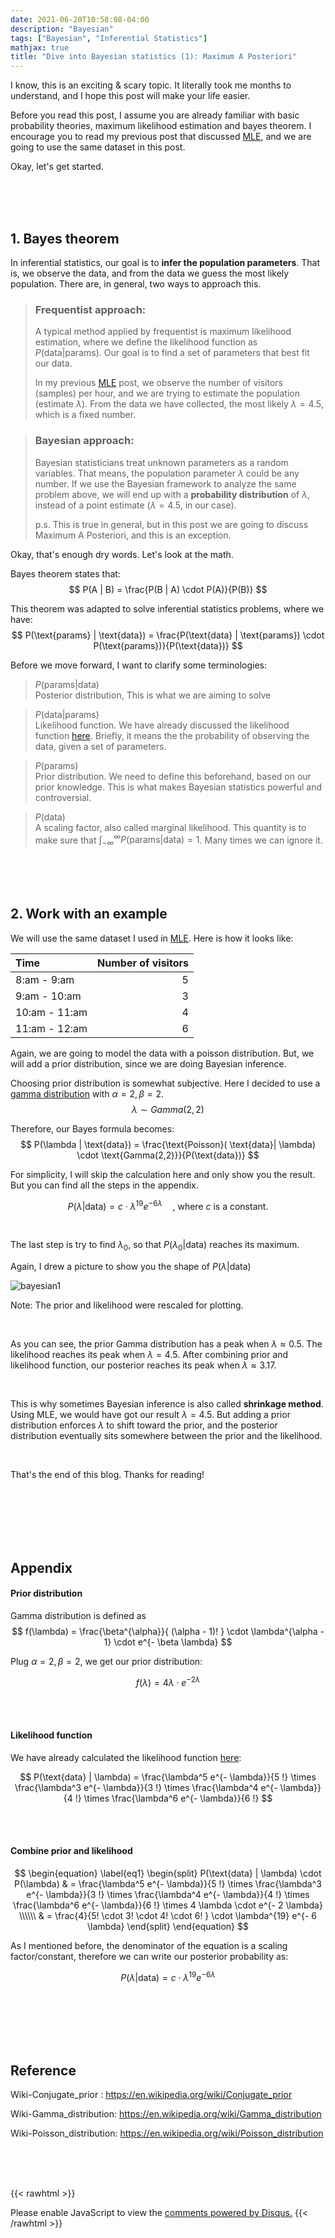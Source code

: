 ```yaml
---
date: 2021-06-20T10:58:08-04:00
description: "Bayesian"
tags: ["Bayesian", "Inferential Statistics"]
mathjax: true
title: "Dive into Bayesian statistics (1): Maximum A Posteriori"
---
```



I know, this is an exciting & scary topic. It literally took me months to understand, and I hope this post will make your life easier.


Before you read this post, I assume you are already familiar with basic probability theories, maximum likelihood estimation and bayes theorem. I encourage you to read my previous post that discussed [MLE](https://jasontan-code.github.io/blog/mle/), and we are going to use the same dataset in this post.

Okay, let's get started.

&nbsp;  
&nbsp; 
&nbsp;  
&nbsp; 

## 1. Bayes theorem


In inferential statistics, our goal is to **infer the population parameters**. That is, we observe the data, and from the data we guess the most likely population. There are, in general, two ways to approach this. 

> ### Frequentist approach: 
>
> A typical method applied by frequentist is maximum likelihood estimation, where we define the likelihood function as $P( \text{data} | \text{params})$. Our goal is to find a set of parameters that best fit our data.
>
>In my previous [MLE](https://jasontan-code.github.io/blog/mle/) post, we observe the number of visitors (samples) per hour, and we are trying to estimate the population (estimate $\lambda$). From the data we have collected, the most likely $\lambda = 4.5$, which is a fixed number.

> ### Bayesian approach:
> Bayesian statisticians treat unknown parameters as a random variables. That means, the population parameter $\lambda$ could be any number. If we use the Bayesian framework to analyze the same problem above, we will end up with a **probability distribution** of $\lambda$, instead of a point estimate ($\lambda = 4.5$, in our case).
>
> p.s. This is true in general, but in this post we are going to discuss Maximum A Posteriori, and this is an exception.
> 

Okay, that's enough dry words. Let's look at the math.  

Bayes theorem states that: 
$$
P(A | B) = \frac{P(B | A) \cdot P(A)}{P(B)}
$$

This theorem was adapted to solve inferential statistics problems, where we have:
$$
P(\text{params} | \text{data}) = \frac{P(\text{data} | \text{params}) \cdot P(\text{params})}{P(\text{data})}
$$

Before we move forward, I want to clarify some terminologies:  
> $P(\text{params} | \text{data})$  
> Posterior distribution, This is what we are aiming to solve
  
> $P(\text{data} | \text{params})$  
> Likelihood function. We have already discussed the likelihood function [here](https://jasontan-code.github.io/blog/mle/). Briefly, it means the the probability of observing the data, given a set of parameters.

> $P(\text{params})$  
> Prior distribution. We need to define this beforehand, based on our prior knowledge. This is what makes Bayesian statistics powerful and controversial.

> $P(\text{data})$  
> A scaling factor, also called marginal likelihood. This quantity is to make sure that $\int_{- \infty}^{\infty} P(\text{params} | \text{data}) = 1$. Many times we can ignore it.



&nbsp;  
&nbsp; 
&nbsp;  
&nbsp; 


## 2. Work with an example

We will use the same dataset I used in [MLE](https://jasontan-code.github.io/blog/mle/). Here is how it looks like:

| Time  | Number of visitors |
|:---------|--------:|
| 8:am - 9:am     | 5   |
| 9:am - 10:am     | 3   |
| 10:am - 11:am | 4  |
| 11:am - 12:am | 6  |


Again, we are going to model the data with a poisson distribution. But, we will add a prior distribution, since we are doing Bayesian inference.

Choosing prior distribution is somewhat subjective. Here I decided to use a [gamma distribution](https://en.wikipedia.org/wiki/Gamma_distribution) with $\alpha = 2, \beta = 2$. 
$$
\lambda \sim Gamma (2, 2)
$$

Therefore, our Bayes formula becomes: 
$$
P(\lambda | \text{data}) = \frac{\text{Poisson}( \text{data}| \lambda) \cdot  \text{Gamma(2,2)}}{P(\text{data})}
$$

For simplicity, I will skip the calculation here and only show you the result. But you can find all the steps in the appendix.

$$
P(\lambda | \text{data}) = c \cdot \lambda^{19} e^{- 6 \lambda} \quad \text{, where $c$ is a constant.}
$$

&nbsp; 

The last step is try to find $\lambda_0$, so that $P(\lambda_0 | \text{data})$ reaches its maximum.


Again, I drew a picture to show you the shape of  $P(\lambda | \text{data})$

![bayesian1](/images/Bayesian1/Bayesian1.png)

Note: The prior and likelihood were rescaled for plotting.

&nbsp; 

As you can see, the prior Gamma distribution has a peak when $\lambda \approx 0.5$. The likelihood reaches its peak when $\lambda = 4.5$. After combining prior and likelihood function, our posterior reaches its peak when $\lambda \approx 3.17$. 

&nbsp; 

This is why sometimes Bayesian inference is also called **shrinkage method**. Using MLE, we would have got our result $\lambda = 4.5$. But adding a prior distribution enforces $\lambda$ to shift toward the prior, and the posterior distribution eventually sits somewhere between the prior and the likelihood.

&nbsp; 

That's the end of this blog. Thanks for reading!


&nbsp;  
&nbsp; 
&nbsp;  
&nbsp; 
&nbsp;  
&nbsp; 
&nbsp;  
&nbsp; 

## Appendix

#### Prior distribution 
Gamma distribution is defined as 
$$
f(\lambda) = \frac{\beta^{\alpha}}{ (\alpha - 1)! } \cdot \lambda^{\alpha - 1} \cdot e^{- \beta \lambda} 
$$

Plug $\alpha = 2, \beta = 2$, we get our prior distribution:

$$
f(\lambda) =4  \lambda \cdot e^{- 2 \lambda} 
$$

&nbsp;  
&nbsp; 

#### Likelihood function

We have already calculated the likelihood function [here](https://jasontan-code.github.io/blog/mle/):

$$
P(\text{data} | \lambda) = \frac{\lambda^5 e^{- \lambda}}{5 !} \times \frac{\lambda^3 e^{- \lambda}}{3 !} \times \frac{\lambda^4 e^{- \lambda}}{4 !} \times \frac{\lambda^6 e^{- \lambda}}{6 !}
$$

&nbsp;  
&nbsp; 

#### Combine prior and likelihood

$$
\begin{equation} \label{eq1}
\begin{split}
P(\text{data} | \lambda) \cdot P(\lambda) & =  \frac{\lambda^5 e^{- \lambda}}{5 !} \times \frac{\lambda^3 e^{- \lambda}}{3 !} \times \frac{\lambda^4 e^{- \lambda}}{4 !} \times \frac{\lambda^6 e^{- \lambda}}{6 !} \times  4  \lambda \cdot e^{- 2 \lambda}  \\\\\\
& = \frac{4}{5! \cdot 3! \cdot 4! \cdot 6! } \cdot \lambda^{19} e^{- 6 \lambda}
\end{split}
\end{equation}
$$


As I mentioned before, the denominator of the equation is a scaling factor/constant, therefore we can write our posterior probability as:

$$
P(\lambda | \text{data}) = c \cdot \lambda^{19} e^{- 6 \lambda}
$$




&nbsp;  
&nbsp; 
&nbsp;  
&nbsp; 
&nbsp;  
&nbsp; 
&nbsp;  
&nbsp; 

## Reference

Wiki-Conjugate_prior : https://en.wikipedia.org/wiki/Conjugate_prior

Wiki-Gamma_distribution: https://en.wikipedia.org/wiki/Gamma_distribution

Wiki-Poisson_distribution: https://en.wikipedia.org/wiki/Poisson_distribution

&nbsp; 
&nbsp;  
&nbsp; 
&nbsp; 
&nbsp;  
&nbsp; 


{{< rawhtml >}}
<div id="disqus_thread"></div>
<script>
    /**
    *  RECOMMENDED CONFIGURATION VARIABLES: EDIT AND UNCOMMENT THE SECTION BELOW TO INSERT DYNAMIC VALUES FROM YOUR PLATFORM OR CMS.
    *  LEARN WHY DEFINING THESE VARIABLES IS IMPORTANT: https://disqus.com/admin/universalcode/#configuration-variables    */
    /*
    var disqus_config = function () {
    this.page.url = PAGE_URL;  // Replace PAGE_URL with your page's canonical URL variable
    this.page.identifier = PAGE_IDENTIFIER; // Replace PAGE_IDENTIFIER with your page's unique identifier variable
    };
    */
    (function() { // DON'T EDIT BELOW THIS LINE
    var d = document, s = d.createElement('script');
    s.src = 'https://taotaotancomments.disqus.com/embed.js';
    s.setAttribute('data-timestamp', +new Date());
    (d.head || d.body).appendChild(s);
    })();
</script>
<noscript>Please enable JavaScript to view the <a href="https://disqus.com/?ref_noscript">comments powered by Disqus.</a></noscript>
{{< /rawhtml >}}




